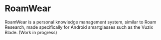 # RoamWear
RoamWear is a personal knowledge management system, similar to Roam Research, made specifically for Android smartglasses such as the Vuzix Blade. (Work in progress)
